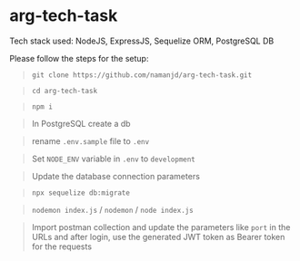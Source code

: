 # arg-tech-task

Tech stack used: NodeJS, ExpressJS, Sequelize ORM, PostgreSQL DB

Please follow the steps for the setup:

>`git clone https://github.com/namanjd/arg-tech-task.git`

>`cd arg-tech-task`

>`npm i`

>In PostgreSQL create a db

>rename `.env.sample` file to `.env` 

>Set `NODE_ENV` variable in `.env` to `development`

>Update the database connection parameters

>`npx sequelize db:migrate`

>`nodemon index.js` / `nodemon` / `node index.js`

>Import postman collection and update the parameters like `port`  in the URLs and after login, use the generated JWT token as Bearer token for the requests
